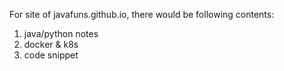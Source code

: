 For site of javafuns.github.io, there would be following contents:  
1. java/python notes  
2. docker & k8s  
3. code snippet

